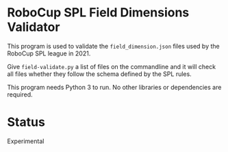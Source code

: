 # RoboCup SPL Field Dimensions Validator

This program is used to validate the `field_dimension.json` files used by the RoboCup SPL league in 2021.

Give `field-validate.py` a list of files on the commandline and it will check all files whether they follow the schema defined by the SPL rules.

This program needs Python 3 to run. No other libraries or dependencies are required.

# Status

Experimental
